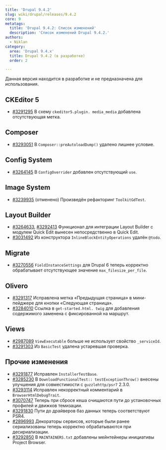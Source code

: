 ```yaml
---
title: 'Drupal 9.4.2'
slug: wiki/drupal/releases/9.4.2
core: 9
metatags:
  title: 'Drupal 9.4.2: Список изменений'
  description: 'Список изменений Drupal 9.4.2.'
authors:
  - Niklan
category:
  area: 'Drupal 9.4.x'
  title: Drupal 9.4.2 (в разработке)
  order: 2

---
```


<Aside type="warning">

Данная версия находится в разработке и не предназначена для использования.

</Aside>

## CKEditor 5

- [#3291295](https://www.drupal.org/node/3291295) В схему `ckeditor5.plugin.
  media_media` добавлена отсутствующая метка.

## Composer

- [#3293051](https://www.drupal.org/node/3293051) В 
  `Composer::preAutoloadDump()` удалено лишнее условие.

## Config System

- [#3264145](https://www.drupal.org/node/3264145) В `ConfigOverrider` 
  добавлен отсутствующий `use`.

## Image System

- [#3239935](https://www.drupal.org/node/3239935) (отменено) Произведён рефакторинг `ToolkitGdTest`.

## Layout Builder

- [#3264633](https://www.drupal.org/node/3264633), [#3292413](https://www.drupal.org/node/3292413) Функционал для интеграции
  Layout Builder с модулем Quick Edit вынесен непосредственно в Quick Edit.
- [#3031492](https://www.drupal.org/node/3031492) Из конструктора 
  `InlineBlockEntityOperations` удалён `@todo`.

## Migrate

- [#3270556](https://www.drupal.org/node/3270556) `FieldInstanceSettings` 
  для Drupal 6 теперь корректно обрабатывает отсутствующее значение 
  `max_filesize_per_file`.

## Olivero

- [#3291317](https://www.drupal.org/node/3291317) Исправлена метка 
  «Предыдущая страница» в 
  мини-пейджере для кнопки «Следующая страница».
- [#3284010](https://www.drupal.org/node/3284010) Ссылка в `get-started.html.
  twig` для добавления содержимого заменена с фиксированной на маршрут.

## Views

- [#2987089](https://www.drupal.org/node/2987089) `ViewExecutable` больше не 
  использует свойство `_serviceId`.
- [#3291303](https://www.drupal.org/node/3291303) Из `BasicTest` удалена 
  устаревшая проверка.

## Прочие изменения

- [#3291877](https://www.drupal.org/node/3291877) Исправлен `InstallerTestBase`.
- [#3285230](https://www.drupal.org/node/3285230)
  В `DownloadFunctionalTest:: testExceptionThrow()` внесены улучшения для
  совместимости с `guzzlehttp/psr7` 2.3.0.
- [#3293114](https://www.drupal.org/node/3293114) Исправлен некорректный 
  комментарий в `BrowserHtmlDebugTrait`.
- [#3070747](https://www.drupal.org/node/3070747) Теперь при сбросе кеша 
  очищаются пути до установочных профилей и движков темизации.
- [#3291830](https://www.drupal.org/node/3291830) Пути до драйверов баз 
  данных теперь соответствуют PSR4.
- [#2896993](https://www.drupal.org/node/2896993) Декораторы сервисов, 
  которые были ранее сериализованы теперь корректно обрабатываются при 
  десириализации.
- [#3292850](https://www.drupal.org/node/3292850) В `MAINTAINERS.txt` 
  добавлены мейнтейнеры инициативы Project Browser.